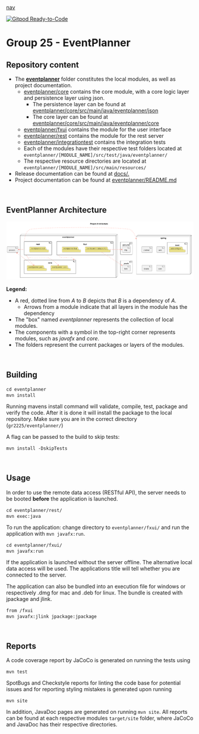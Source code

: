 [nav](/docs/nav.md)

[![Gitpod Ready-to-Code](https://img.shields.io/badge/Gitpod-Ready--to--Code-blue?logo=gitpod)](https://gitpod.stud.ntnu.no/#gitlab.stud.idi.ntnu.no/it1901/groups-2022/gr2225/gr2225) 

# Group 25 - EventPlanner

## Repository content
- The [**eventplanner**](eventplanner/) folder constitutes the local modules, as well as project documentation.
    - [eventplanner/core](eventplanner/core/) contains the core module, with a core logic layer and persistence layer using json.
        - The persistence layer can be found at [eventplanner/core/src/main/java/eventplanner/json](eventplanner/core/src/main/java/eventplanner/json/)
        - The core layer can be found at [eventplanner/core/src/main/java/eventplanner/core](eventplanner/core/src/main/java/eventplanner/core/)
    - [eventplanner/fxui](eventplanner/fxui/) contains the module for the user interface
    - [eventplanner/rest](eventplanner/rest/) contains the module for the rest server
    - [eventplanner/integrationtest](eventplanner/integrationtests/) contains the integration tests
    - Each of the modules have their respective test folders located at `eventplanner/[MODULE_NAME]/src/test/java/eventplanner/`
    - The respective resource directories are located at `eventplanner/[MODULE_NAME]/src/main/resources/`
- Release documentation can be found at [docs/.](docs/)
- Project documentation can be found at [eventplanner/README.md](eventplanner/README.md)

<br>

## EventPlanner Architecture
![Architecture diagram](docs/diagrams/architecture.png)

**Legend:**
 - A red, dotted line from *A* to *B* depicts that *B* is a dependency of *A*.
    - Arrows from a module indicate that all layers in the module has the dependency
 - The "box" named *eventplanner* represents the collection of local modules.
 - The components with a symbol in the top-right corner represents modules, such as *javafx* and *core*.
 - The folders represent the current packages or layers of the modules.

<br>

## Building
 ```
cd eventplanner
mvn install
```

Running mavens install command will validate, compile, test, package and verify the code. After it is done it will install the package to the local repository. Make sure you are in the correct directory (`gr2225/eventplanner/`)

A flag can be passed to the build to skip tests:
 ```
mvn install -DskipTests
```

<br>

## Usage
In order to use the remote data access (RESTful API), the server needs to be booted **before** the application is launched.
 ```
cd eventplanner/rest/
mvn exec:java
```
To run the application: change directory to `eventplanner/fxui/` and run the application with `mvn javafx:run`.
 ```
cd eventplanner/fxui/
mvn javafx:run
```
If the application is launched without the server offline. The alternative local data access will be used. The applications title will tell whether you are connected to the server.

The application can also be bundled into an execution file for windows or respectively .dmg for mac and .deb for linux. The bundle is created with jpackage and jlink.
 ```
from /fxui
mvn javafx:jlink jpackage:jpackage
```

<br>

## Reports

A code coverage report by JaCoCo is generated on running the tests using

 ```
mvn test
```
SpotBugs and Checkstyle reports for linting the code base for potential issues and for reporting styling mistakes is generated upon running

 ```
mvn site
```
In addition, JavaDoc pages are generated on running `mvn site`.
All reports can be found at each respective modules `target/site` folder, where JaCoCo and JavaDoc has their respective directories.